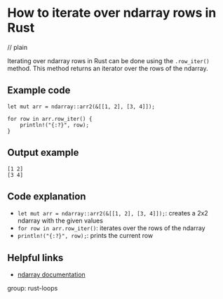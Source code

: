 # How to iterate over ndarray rows in Rust
// plain

Iterating over ndarray rows in Rust can be done using the `.row_iter()` method. This method returns an iterator over the rows of the ndarray.

## Example code

```
let mut arr = ndarray::arr2(&[[1, 2], [3, 4]]);

for row in arr.row_iter() {
    println!("{:?}", row);
}
```

## Output example

```
[1 2]
[3 4]
```

## Code explanation

- `let mut arr = ndarray::arr2(&[[1, 2], [3, 4]]);`: creates a 2x2 ndarray with the given values
- `for row in arr.row_iter()`: iterates over the rows of the ndarray
- `println!("{:?}", row);`: prints the current row

## Helpful links
- [ndarray documentation](https://docs.rs/ndarray/0.13.0/ndarray/)

group: rust-loops